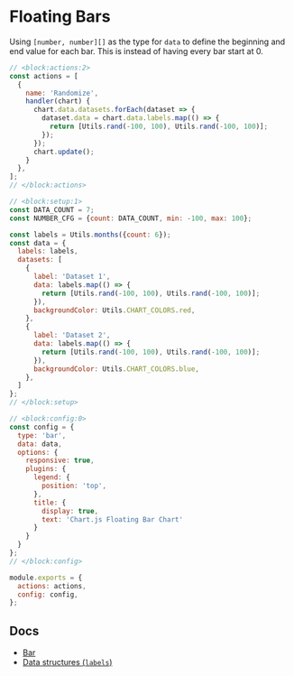 # Floating Bars

Using `[number, number][]` as the type for `data` to define the beginning and end value for each bar. This is instead of having every bar start at 0.

```js chart-editor
// <block:actions:2>
const actions = [
  {
    name: 'Randomize',
    handler(chart) {
      chart.data.datasets.forEach(dataset => {
        dataset.data = chart.data.labels.map(() => {
          return [Utils.rand(-100, 100), Utils.rand(-100, 100)];
        });
      });
      chart.update();
    }
  },
];
// </block:actions>

// <block:setup:1>
const DATA_COUNT = 7;
const NUMBER_CFG = {count: DATA_COUNT, min: -100, max: 100};

const labels = Utils.months({count: 6});
const data = {
  labels: labels,
  datasets: [
    {
      label: 'Dataset 1',
      data: labels.map(() => {
        return [Utils.rand(-100, 100), Utils.rand(-100, 100)];
      }),
      backgroundColor: Utils.CHART_COLORS.red,
    },
    {
      label: 'Dataset 2',
      data: labels.map(() => {
        return [Utils.rand(-100, 100), Utils.rand(-100, 100)];
      }),
      backgroundColor: Utils.CHART_COLORS.blue,
    },
  ]
};
// </block:setup>

// <block:config:0>
const config = {
  type: 'bar',
  data: data,
  options: {
    responsive: true,
    plugins: {
      legend: {
        position: 'top',
      },
      title: {
        display: true,
        text: 'Chart.js Floating Bar Chart'
      }
    }
  }
};
// </block:config>

module.exports = {
  actions: actions,
  config: config,
};
```
## Docs
* [Bar](../../charts/bar.md)
* [Data structures (`labels`)](../../general/data-structures.md)
